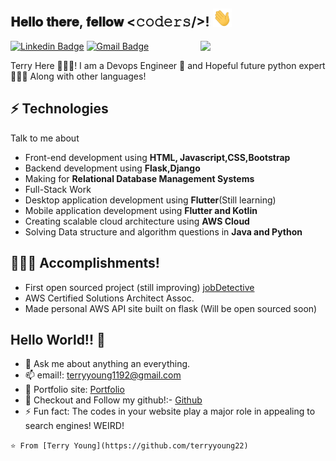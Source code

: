 <h2> 𝐇𝐞𝐥𝐥𝐨 𝐭𝐡𝐞𝐫𝐞, 𝐟𝐞𝐥𝐥𝐨𝐰 <𝚌𝚘𝚍𝚎𝚛𝚜/>! <img src="https://raw.githubusercontent.com/ABSphreak/ABSphreak/master/gifs/Hi.gif" width="30px"></h2>

<img align='right' src='https://user-images.githubusercontent.com/5713670/87202985-820dcb80-c2b6-11ea-9f56-7ec461c497c3.gif' width='200"'>

[![Linkedin Badge](https://img.shields.io/badge/-terryyoung-blue?style=flat-square&logo=Linkedin&logoColor=white&link=https://www.linkedin.com/in/terry-young/)](https://www.linkedin.com/in/terry-young/) 
[![Gmail Badge](https://img.shields.io/badge/-terryyoung1192@gmail.com-c14438?style=flat-square&logo=Gmail&logoColor=white&link=mailto:terryyoung1192@gmail.com)](mailto:terryyoung1192@gmail.com)

Terry Here 🧑🏾‍💻! I am a Devops Engineer 🚀 and Hopeful future python expert 🧑🏾‍💻 Along with other languages!
## ⚡ Technologies
Talk to me about
- Front-end development using **HTML, Javascript,CSS,Bootstrap**
- Backend development using **Flask,Django**
- Making for **Relational Database Management Systems**
- Full-Stack Work
- Desktop application development using **Flutter**(Still learning)
- Mobile application development using **Flutter and Kotlin**
- Creating scalable cloud architecture using **AWS Cloud**
- Solving Data structure and algorithm questions in **Java and Python**
## 🧑🏾‍💻 Accomplishments!
- First open sourced project (still improving) [jobDetective](https://github.com/terryyoung22/Job-detective)
- AWS Certified Solutions Architect Assoc.
- Made personal AWS API site built on flask (Will be open sourced soon)
## Hello World!! 🤔
- 💬 Ask me about anything an everything.
- 📫 email!: [terryyoung1192@gmail.com](mailto:terryyoung1192@gmail.com)
- 🎯 Portfolio site: [Portfolio](http://portfolio.typrojects.io/)
- 🔔 Checkout and Follow my github!:- [Github](http://github.typrojects.io/)
- ⚡ Fun fact: The codes in your website play a major role in appealing to search engines! WEIRD!


```⭐️ From [Terry Young](https://github.com/terryyoung22)```